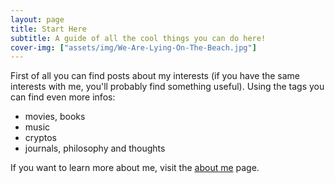 ```yaml
---
layout: page
title: Start Here
subtitle: A guide of all the cool things you can do here!
cover-img: ["assets/img/We-Are-Lying-On-The-Beach.jpg"]
---
```


First of all you can find posts about my interests (if you have the same interests with me, you'll probably find something useful). Using the tags you can find even more infos:
* movies, books
* music
* cryptos
* journals, philosophy and thoughts

If you want to learn more about me, visit the [about me](../aboutme) page.

